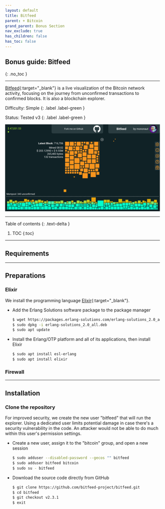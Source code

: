 ```yaml
---
layout: default
title: Bitfeed
parent: + Bitcoin
grand_parent: Bonus Section
nav_exclude: true
has_children: false
has_toc: false
---
```


## Bonus guide: Bitfeed
{: .no_toc }

---

[Bitfeed](https://github.com/bitfeed-project/bitfeed){:target="_blank"} is a live visualization of the Bitcoin network activity, focusing on the journey from unconfirmed transactions to confirmed blocks. It is also a blockchain explorer.

Difficulty: Simple
{: .label .label-green }

Status: Tested v3
{: .label .label-green }

![Bitfeed](../../../images/bitfeed.png)

---

Table of contents
{: .text-delta }

1. TOC
{:toc}

---

## Requirements

---

## Preparations

### Elixir

We install the programming language [Elixir](https://elixir-lang.org/){:target="_blank"}.

* Add the Erlang Solutions software package to the package manager

  ```sh
  $ wget https://packages.erlang-solutions.com/erlang-solutions_2.0_all.deb
  $ sudo dpkg -i erlang-solutions_2.0_all.deb
  $ sudo apt update
  ```

* Install the Erlang/OTP platform and all of its applications, then install Elixir

  ```sh
  $ sudo apt install esl-erlang
  $ sudo apt install elixir
  ```

### Firewall

---

## Installation

### Clone the repository

For improved security, we create the new user "bitfeed" that will run the explorer. Using a dedicated user limits potential damage in case there's a security vulnerability in the code. An attacker would not be able to do much within this user's permission settings.

* Create a new user, assign it to the "bitcoin" group, and open a new session

  ```sh
  $ sudo adduser --disabled-password --gecos "" bitfeed
  $ sudo adduser bitfeed bitcoin
  $ sudo su - bitfeed
  ```

* Download the source code directly from GitHub

  ```sh
  $ git clone https://github.com/bitfeed-project/bitfeed.git
  $ cd bitfeed
  $ git checkout v2.3.1
  $ exit
  ```

